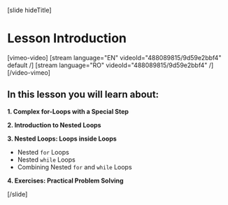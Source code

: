 [slide hideTitle]

# Lesson Introduction

[vimeo-video]
[stream language="EN" videoId="488089815/9d59e2bbf4" default /]
[stream language="RO" videoId="488089815/9d59e2bbf4"  /]
[/video-vimeo]

## In this lesson you will learn about:

**1. Complex for-Loops with a Special Step**

**2. Introduction to Nested Loops**

**3. Nested Loops: Loops inside Loops**
- Nested `for` Loops
- Nested `while` Loops
- Combining Nested `for` and `while` Loops

**4. Exercises: Practical Problem Solving**

[/slide]